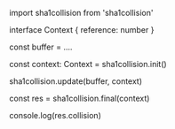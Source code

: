 import sha1collision from 'sha1collision'

interface Context {
    reference: number
}

const buffer = ....

const context: Context = sha1collision.init()

sha1collision.update(buffer, context)

const res = sha1collision.final(context)

console.log(res.collision)
